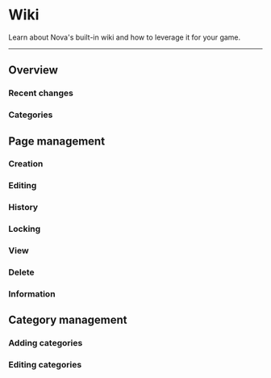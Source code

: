 # Wiki

Learn about Nova's built-in wiki and how to leverage it for your game.

---

## Overview

### Recent changes

### Categories

## Page management

### Creation

### Editing

### History

### Locking

### View

### Delete

### Information

## Category management

### Adding categories

### Editing categories
